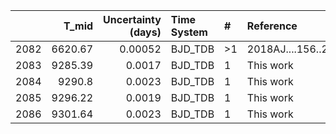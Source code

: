 |      |   T_mid |   Uncertainty (days) | Time System   | #   | Reference           |
|-----:|--------:|---------------------:|:--------------|:----|:--------------------|
| 2082 | 6620.67 |              0.00052 | BJD_TDB       | >1  | 2018AJ....156..216S |
| 2083 | 9285.39 |              0.0017  | BJD_TDB       | 1   | This work           |
| 2084 | 9290.8  |              0.0023  | BJD_TDB       | 1   | This work           |
| 2085 | 9296.22 |              0.0019  | BJD_TDB       | 1   | This work           |
| 2086 | 9301.64 |              0.0023  | BJD_TDB       | 1   | This work           |